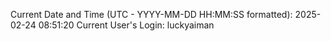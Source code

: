 Current Date and Time (UTC - YYYY-MM-DD HH:MM:SS formatted): 2025-02-24 08:51:20
Current User's Login: luckyaiman
